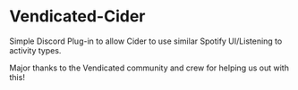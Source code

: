 # Vendicated-Cider
Simple Discord Plug-in to allow Cider to use similar Spotify UI/Listening to activity types.

Major thanks to the Vendicated community and crew for helping us out with this!
